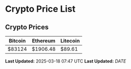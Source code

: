 # Crypto Price List

## Crypto Prices
| Bitcoin | Ethereum | Litecoin |
| ------- | -------- | -------- |
| $83124 | $1906.48 | $89.61 |
**Last Updated:** 2025-03-18 07:47 UTC
**Last Updated:** $DATE$
